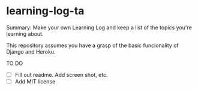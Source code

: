 # learning-log-ta
Summary: Make your own Learning Log and keep a list of the topics you're learning about.

This repository assumes you have a grasp of the basic funcionality of Django and Heroku.

TO DO
- [ ] Fill out readme. Add screen shot, etc.
- [ ] Add MIT license
